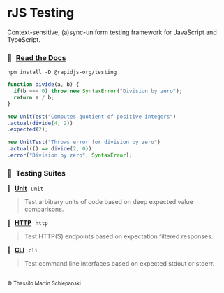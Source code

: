 # rJS Testing

Context-sensitive, (a)sync-uniform testing framework for JavaScript and TypeScript.

### 📖 &hairsp; [Read the Docs](./packages/testing/README.md)

``` cli
npm install -D @rapidjs-org/testing
```

``` js
function divide(a, b) {
  if(b === 0) throw new SyntaxError("Division by zero");
  return a / b;
}

new UnitTest("Computes quotient of positive integers")
.actual(divide(4, 2))
.expected(2);

new UnitTest("Throws error for division by zero")
.actual(() => divide(2, 0))
.error("Division by zero", SyntaxError);
```

### 🔧 &hairsp; Testing Suites

**🔩 &hairsp; [Unit](./packages/@unit/README.md)** &hairsp; `unit`

> Test arbitrary units of code based on deep expected value comparisons.

**🔩 &hairsp; [HTTP](./packages/@http/README.md)** &hairsp; `http`

> Test HTTP(S) endpoints based on expectation filtered responses.

**🔩 &hairsp; [CLI](./packages/@cli/README.md)** &hairsp; `cli`

> Test command line interfaces based on expected stdout or stderr.

##

<sub>© Thassilo Martin Schiepanski</sub>